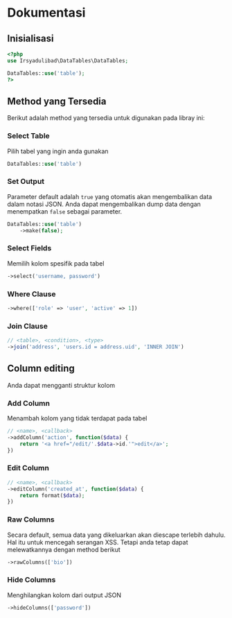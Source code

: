 # Dokumentasi

## Inisialisasi
```php
<?php
use Irsyadulibad\DataTables\DataTables;

DataTables::use('table');
?>
```

## Method yang Tersedia
Berikut adalah method yang tersedia untuk digunakan pada libray ini:
### Select Table
Pilih tabel yang ingin anda gunakan
```php
DataTables::use('table')
```

### Set Output
Parameter default adalah `true` yang otomatis akan mengembalikan data dalam notasi JSON. Anda dapat mengembalikan dump data dengan menempatkan `false` sebagai parameter.
```php
DataTables::use('table')
	->make(false);
```

### Select Fields
Memilih kolom spesifik pada tabel
```php
->select('username, password')
```

### Where Clause
```php
->where(['role' => 'user', 'active' => 1])
```

### Join Clause
```php
// <table>, <condition>, <type>
->join('address', 'users.id = address.uid', 'INNER JOIN')
```

## Column editing
Anda dapat mengganti struktur kolom
### Add Column
Menambah kolom yang tidak terdapat pada tabel
```php
// <name>, <callback>
->addColumn('action', function($data) {
	return '<a href="/edit/'.$data->id.'">edit</a>';
})
```

### Edit Column
```php
// <name>, <callback>
->editColumn('created_at', function($data) {
    return format($data);
})
```

### Raw Columns
Secara default, semua data yang dikeluarkan akan diescape terlebih dahulu. Hal itu untuk mencegah serangan XSS. Tetapi anda tetap dapat melewatkannya dengan method berikut
```php
->rawColumns(['bio'])
```

### Hide Columns
Menghilangkan kolom dari output JSON
```php
->hideColumns(['password'])
```
